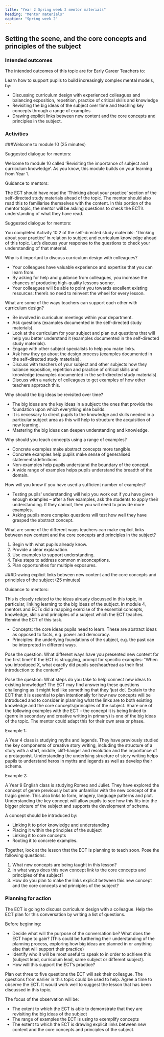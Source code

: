 ```yaml
---
title: "Year 2 Spring week 2 mentor materials"
heading: "Mentor materials"
caption: "Spring week 2"
---
```



## Setting the scene, and the core concepts and principles of the subject

### Intended outcomes

The intended outcomes of this topic are for Early Career Teachers to:

Learn how to support pupils to build increasingly complex mental models, by:

- Discussing curriculum design with experienced colleagues and balancing exposition, repetition, practice of critical skills and knowledge
- Revisiting the big ideas of the subject over time and teaching key concepts through a range of examples
- Drawing explicit links between new content and the core concepts and principles in the subject.                                                                                                                                                                                                                                                                                                                                                                                                                                                                                                                                                                                                                                                                                                                                                                                                                                                                                                                                                                                                                                                                                                                                                                                                                                                                                                                                                                                                                                                                                                                                                                                                                                                                                                                                                                                                                                                                                                                                                                                                                                                                                                                                                                                                                                                                                                                                                                                                                                                                                                                                                                                                                                                                                                                                                                                                                                                                                                                                                                                                                                                                                                                                                                                                                                                                                                                                                                                                                                                       

### Activities

###Welcome to module 10 (25 minutes)

Suggested dialogue for mentors: 

Welcome to module 10 called ‘Revisiting the importance of subject and curriculum knowledge’. As you know, this module builds on your learning from Year 1.

Guidance to mentors:

The ECT should have read the ‘Thinking about your practice’ section of the self-directed study materials ahead of the topic. The mentor should also read this to familiarise themselves with the content. In this portion of the mentor topic, the mentor will be asking questions to check the ECT’s understanding of what they have read.

Suggested dialogue for mentors:

You completed Activity 10.2 of the self-directed study materials: ‘Thinking about your practice’ in relation to subject and curriculum knowledge ahead of this topic. Let’s discuss your response to the questions to check your understanding of that material.

Why is it important to discuss curriculum design with colleagues?

- Your colleagues have valuable experience and expertise that you can learn from.
- By asking for help and guidance from colleagues, you increase the chances of producing high-quality lessons sooner.
- Your colleagues will be able to point you towards excellent existing resources: there’s no need to reinvent the wheel for every lesson.

What are some of the ways teachers can support each other with curriculum design?

- Be involved in curriculum meetings within your department.
- Ask questions (examples documented in the self-directed study materials).
- Look at the curriculum for your subject and plan out questions that will help you better understand it (examples documented in the self-directed study materials).
- Engage with other subject specialists to help you make links.
- Ask how they go about the design process (examples documented in the self-directed study materials).
- Discuss with teachers of your subject and other subjects how they balance exposition, repetition and practice of critical skills and knowledge (examples documented in the self-directed study materials).
- Discuss with a variety of colleagues to get examples of how other teachers approach this.

Why should the big ideas be revisited over time?
- The big ideas are the key ideas in a subject: the ones that provide the foundation upon which everything else builds.
- It is necessary to direct pupils to the knowledge and skills needed in a particular subject area as this will help to structure the acquisition of new learning.
- Mastering the big ideas can deepen understanding and knowledge.

Why should you teach concepts using a range of examples?

- Concrete examples make abstract concepts more tangible.
- Concrete examples help pupils make sense of generalised statements/definitions.
- Non-examples help pupils understand the boundary of the concept.
- A wide range of examples helps pupils understand the breadth of the domain.

How will you know if you have used a sufficient number of examples?
- Testing pupils' understanding will help you work out if you have given enough examples – after a few examples, ask the students to apply their understanding. If they cannot, then you will need to provide more examples.
- Asking pupils more complex questions will test how well they have grasped the abstract concept.

What are some of the different ways teachers can make explicit links between new content and the core concepts and principles in the subject?

1. Begin with what pupils already know.
2. Provide a clear explanation.
3. Use examples to support understanding.
4. Take steps to address common misconceptions.
5. Plan opportunities for multiple exposures.

###Drawing explicit links between new content and the core concepts and principles of the subject (25 minutes)

Guidance to mentors:

This is closely related to the ideas already discussed in this topic, in particular, linking learning to the big ideas of the subject. In module 4, mentors and ECTs did a mapping exercise of the essential concepts, knowledge, skills and principles of a subject which the ECT teaches. Remind the ECT of this task.

- Concepts: the core ideas pupils need to learn. These are abstract ideas as opposed to facts, e.g. power and democracy.
- Principles: the underlying foundations of the subject, e.g. the past can be interpreted in different ways.

Pose the question: What different ways have you presented new content for the first time?
If the ECT is struggling, prompt for specific examples: “When you introduced X, what exactly did pupils see/hear/read as their first introduction to the content?”

Pose the question: What steps do you take to help connect new ideas to existing knowledge?
The ECT may find answering these questions challenging as it might feel like something that they ‘just do’. Explain to the ECT that it is essential to plan intentionally for how new concepts will be introduced and to consider in planning what the links are to both existing knowledge and the core concepts/principles of the subject. Share one of the following examples with the ECT – the concept it is being linked to (genre in secondary and creative writing in primary) is one of the big ideas of the topic. The mentor could adapt this for their own area or phase.

Example 1:

A Year 4 class is studying myths and legends. They have previously studied the key components of creative story writing, including the structure of a story with a start, middle, cliff-hanger and resolution and the importance of a protagonist. Understanding the underlying structure of story writing helps pupils to understand heros in myths and legends as well as develop their schema.

Example 2:

A Year 9 English class is studying Romeo and Juliet. They have explored the concept of genre previously but are unfamiliar with the new concept of the tragic genre. This also links to form, imagery, language patterns and plot. Understanding the key concept will allow pupils to see how this fits into the bigger picture of the subject and supports the development of schema.

A concept should be introduced by:

- Linking it to prior knowledge and understanding
- Placing it within the principles of the subject
- Linking it to core concepts
- Rooting it to concrete examples.

Together, look at the lesson that the ECT is planning to teach soon. Pose the following questions:

1. What new concepts are being taught in this lesson?
2. In what ways does this new concept link to the core concepts and principles of the subject?
3. How do you plan to make the links explicit between this new concept and the core concepts and principles of the subject?                                                                                                                                                                                                                                                                                                                                                                                                                                                                                                                                                                                                                                                                                                                                                                                                            

### Planning for action

The ECT is going to discuss curriculum design with a colleague. Help the ECT plan for this conversation by writing a list of questions. 

Before beginning:

- Decide what will the purpose of the conversation be? What does the ECT hope to gain? (This could be furthering their understanding of the planning process, exploring how big ideas are planned in or anything else that will support their practice)
- Identify who it will be most useful to speak to in order to achieve this (subject lead, curriculum lead, same subject or different subject).
- How will this support the ECT’s practice?

Plan out three to five questions the ECT will ask their colleague. The questions from earlier in this topic could be used to help. Agree a time to observe the ECT. It would work well to suggest the lesson that has been discussed in this topic. 

The focus of the observation will be:

- The extent to which the ECT is able to demonstrate that they are revisiting the big ideas of the subject
- The range of examples the ECT is using to exemplify concepts
- The extent to which the ECT is drawing explicit links between new content and the core concepts and principles of the subject.                                                                                                                                                                                                                                                                                                                                                                                                                                                                                                                                                                                                                                                                                                                                                                                                                                                                                                                                                                                                                                                                                                                                                                                                                                                                                                                                                                                                                                                                                                                                                                                                                                                                                                                                                                                                                                                                                                                                                                                                                                                                                                                                                                                                                                                                                                                                                                                                                                                                                                                                                                                                                                                                                                           

